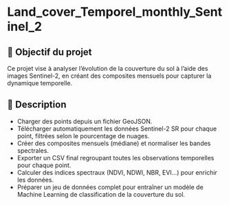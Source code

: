 # Land_cover_Temporel_monthly_Sentinel_2

## 🎯 Objectif du projet

Ce projet vise à analyser l’évolution de la couverture du sol à l’aide des images Sentinel-2, en créant des composites mensuels pour capturer la dynamique temporelle.

## 🚀 Description
- Charger des points depuis un fichier GeoJSON.  
- Télécharger automatiquement les données Sentinel-2 SR pour chaque point, filtrées selon le pourcentage de nuages.  
- Créer des composites mensuels (médiane) et normaliser les bandes spectrales.
- Exporter un CSV final regroupant toutes les observations temporelles pour chaque point.
- Calculer des indices spectraux (NDVI, NDWI, NBR, EVI…) pour enrichir les données.  
- Préparer un jeu de données complet pour entraîner un modèle de Machine Learning de classification de la couverture du sol.  
